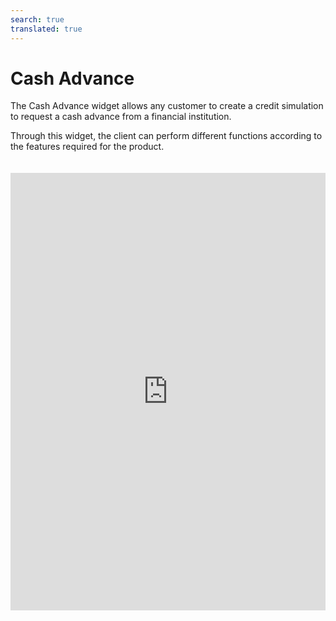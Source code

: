 ```yaml
---
search: true
translated: true
---
```


# Cash Advance

The Cash Advance widget allows any customer to create a credit simulation to request a cash advance from a financial institution.

Through this widget, the client can perform different functions according to the features required for the product.

<iframe src="https://widgets.modyo.com/personas/retail-cash-advance" width="100%" height="700px" frameBorder="0" style="overflow:auto;margin-top:20px;"/>

### Properties

The customer can select the features of their cash advance and its payment to perform the simulation.

|Functionality|Description|
|:------------|:----------|
|From| Select the card from which the cash amount will be drawn.|
|To| Displays the destination account of the cash requested. |
Amount|This section allows you to add the amount requested in cash.|
|Payments|The client can select the number of payments in which the requested amount will be paid.|


### Simulation

The client can select the number of payments in which the requested amount will be paid.

|Functionality|Description|
|:------------|:----------|
|Total advance cost|Shows the total amount that will be charged to the card.|
|Monthly payment|Shows the amount of each monthly payment according to the time requested.|
Monthly interest rate|Shows the monthly interest rate of the cash advance.|
|Annual Percentage Rate (APR)|Shows the annual interest rate of the cash advance.|